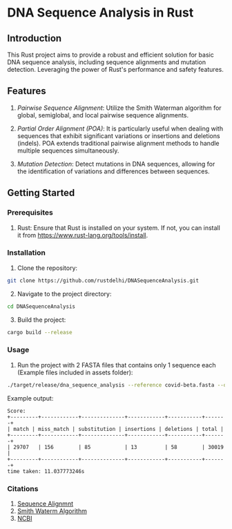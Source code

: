 # DNA Sequence Analysis in Rust

## Introduction

This Rust project aims to provide a robust and efficient solution for basic DNA sequence analysis,
including sequence alignments and mutation detection. Leveraging the power of Rust's performance
and safety features.

## Features

1. _Pairwise Sequence Alignment_: Utilize the Smith Waterman algorithm for global,
   semiglobal, and local pairwise sequence alignments.

2. _Partial Order Alignment (POA)_: It is particularly useful when dealing with sequences that exhibit
   significant variations or insertions and deletions (indels). POA extends traditional pairwise alignment
   methods to handle multiple sequences simultaneously.

3. _Mutation Detection_: Detect mutations in DNA sequences, allowing for the identification
   of variations and differences between sequences.

## Getting Started

### Prerequisites

1. Rust: Ensure that Rust is installed on your system.
   If not, you can install it from https://www.rust-lang.org/tools/install.

### Installation

1. Clone the repository:

```bash
git clone https://github.com/rustdelhi/DNASequenceAnalysis.git
```

2. Navigate to the project directory:

```bash
cd DNASequenceAnalysis
```

3. Build the project:

```bash
cargo build --release
```

### Usage

1. Run the project with 2 FASTA files that contains only 1 sequence each
   (Example files included in assets folder):

```bash
./target/release/dna_sequence_analysis --reference covid-beta.fasta --query covid-delta.fasta --print
```

Example output:

```
Score:
+---------+------------+--------------+------------+-----------+-------+
| match | miss_match | substitution | insertions | deletions | total |
+---------+------------+--------------+------------+-----------+-------+
| 29707   | 156        | 85           | 13         | 58        | 30019 |
+---------+------------+--------------+------------+-----------+-------+
time taken: 11.037773246s
```

### Citations

1. [Sequence Alignmnt](https://en.wikipedia.org/wiki/Sequence_alignment)
2. [Smith Waterm Algorithm](https://en.wikipedia.org/wiki/Smith%E2%80%93Waterman_algorithm)
3. [NCBI](https://www.ncbi.nlm.nih.gov/)
